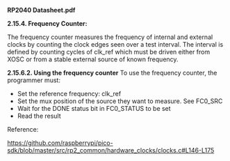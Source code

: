 
**RP2040 Datasheet.pdf**

**2.15.4. Frequency Counter:**

The frequency counter measures the frequency of internal and external clocks by counting the clock edges seen over a
test interval. 
The interval is defined by counting cycles of clk_ref which must be driven either from XOSC or from a
stable external source of known frequency.

**2.15.6.2. Using the frequency counter**
To use the frequency counter, the programmer must:
- Set the reference frequency: clk_ref
- Set the mux position of the source they want to measure. See FC0_SRC
- Wait for the DONE status bit in FC0_STATUS to be set
- Read the result

Reference:

https://github.com/raspberrypi/pico-sdk/blob/master/src/rp2_common/hardware_clocks/clocks.c#L146-L175
